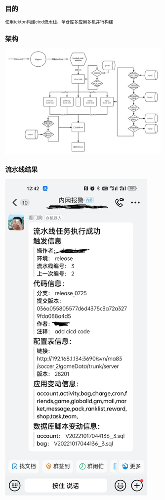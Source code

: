 ## 目的
使用tekton构建cicd流水线，单仓库多应用多机并行构建

## 架构
<img src="https://raw.githubusercontent.com/xlkness/tekton-cicd/master/tekton-cicd.jpg">  

## 流水线结果  
<img src="https://raw.githubusercontent.com/xlkness/tekton-cicd/master/notify.jpg">  
